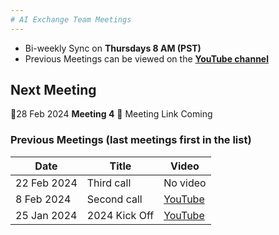```yaml
---
# AI Exchange Team Meetings
---
```

- Bi-weekly Sync on **Thursdays 8 AM (PST)**
- Previous Meetings can be viewed on the **[YouTube channel](https://youtube.com/@RobvanderVeer-ex3gj?si=s2-gDFrRCazNge_c)**
## Next Meeting
🐝28 Feb 2024 **Meeting 4** 🐝 Meeting Link Coming

### Previous Meetings (last meetings first in the list)

| Date | Title | Video |
| - | - | - |
| 22 Feb 2024 | Third call| No video
| 8 Feb 2024 | Second call | [YouTube](https://www.youtube.com/watch?v=Qfo1Mjp1tJ0) |
| 25 Jan 2024 | 2024 Kick Off | [YouTube](https://youtu.be/rwqv2m4-0vA?si=ZSB5-DfntaUjxF8I) |
